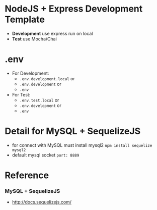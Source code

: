 # NodeJS + Express Development Template

- **Development** use express run on local
- **Test** use Mocha/Chai

# .env
- For Development: 
    - `.env.development.local` or
    - `.env.development` or 
    - `.env`
- For Test:
    - `.env.test.local` or 
    - `.env.development` or 
    - `.env`

# Detail for MySQL + SequelizeJS
- for connect with MySQL must install mysql2 `npm install sequelize mysql2`
- default mysql socket `port: 8889`


# Reference

### MySQL + SequelizeJS
- http://docs.sequelizejs.com/
